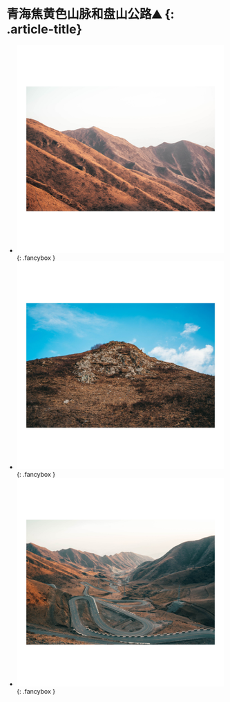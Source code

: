 # 青海焦黄色山脉和盘山公路⛰️ {: .article-title}

<div class="grid cards" markdown>

- [![Image 3](d80c2a70-a7e5-4dfe-a075-c86d74b868f9.jpg)](d80c2a70-a7e5-4dfe-a075-c86d74b868f9.jpg){: .fancybox }
- [![Image 3](a8bdc3e9-9020-474e-8b1e-6f7724771262.jpg)](a8bdc3e9-9020-474e-8b1e-6f7724771262.jpg){: .fancybox }
- [![Image 3](a2fa3393-bd83-4212-b905-7f73a5f67ff9.jpg)](a2fa3393-bd83-4212-b905-7f73a5f67ff9.jpg){: .fancybox }


</div>